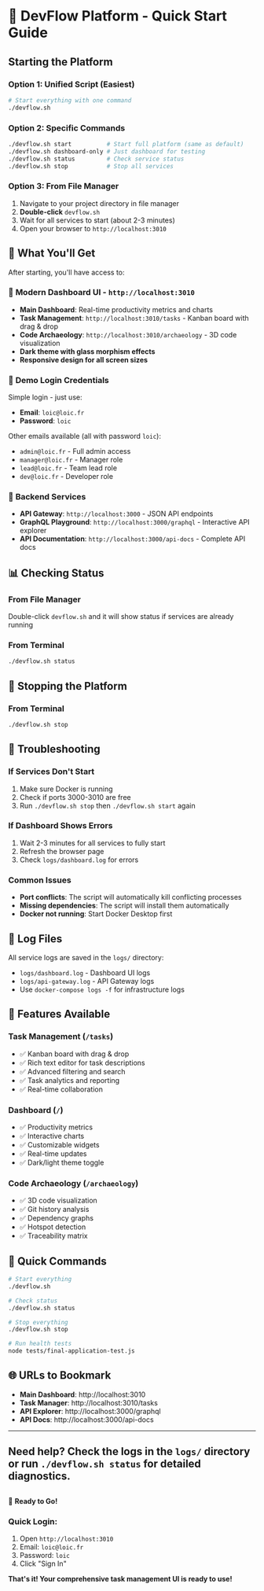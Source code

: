 # 🚀 DevFlow Platform - Quick Start Guide

## Starting the Platform

### Option 1: Unified Script (Easiest)
```bash
# Start everything with one command
./devflow.sh
```

### Option 2: Specific Commands
```bash
./devflow.sh start          # Start full platform (same as default)
./devflow.sh dashboard-only # Just dashboard for testing
./devflow.sh status         # Check service status
./devflow.sh stop           # Stop all services
```

### Option 3: From File Manager
1. Navigate to your project directory in file manager
2. **Double-click** `devflow.sh`
3. Wait for all services to start (about 2-3 minutes)
4. Open your browser to `http://localhost:3010`

## 🎯 What You'll Get

After starting, you'll have access to:

### 🎨 **Modern Dashboard UI** - `http://localhost:3010`
- **Main Dashboard**: Real-time productivity metrics and charts
- **Task Management**: `http://localhost:3010/tasks` - Kanban board with drag & drop
- **Code Archaeology**: `http://localhost:3010/archaeology` - 3D code visualization
- **Dark theme with glass morphism effects**
- **Responsive design for all screen sizes**

### 🔐 **Demo Login Credentials**
Simple login - just use:
- **Email**: `loic@loic.fr`
- **Password**: `loic`

Other emails available (all with password `loic`):
- `admin@loic.fr` - Full admin access
- `manager@loic.fr` - Manager role
- `lead@loic.fr` - Team lead role  
- `dev@loic.fr` - Developer role

### 🔧 **Backend Services**
- **API Gateway**: `http://localhost:3000` - JSON API endpoints
- **GraphQL Playground**: `http://localhost:3000/graphql` - Interactive API explorer
- **API Documentation**: `http://localhost:3000/api-docs` - Complete API docs

## 📊 Checking Status

### From File Manager
Double-click `devflow.sh` and it will show status if services are already running

### From Terminal
```bash
./devflow.sh status
```

## 🛑 Stopping the Platform

### From Terminal
```bash
./devflow.sh stop
```

## 🔧 Troubleshooting

### If Services Don't Start
1. Make sure Docker is running
2. Check if ports 3000-3010 are free
3. Run `./devflow.sh stop` then `./devflow.sh start` again

### If Dashboard Shows Errors
1. Wait 2-3 minutes for all services to fully start
2. Refresh the browser page
3. Check `logs/dashboard.log` for errors

### Common Issues
- **Port conflicts**: The script will automatically kill conflicting processes
- **Missing dependencies**: The script will install them automatically
- **Docker not running**: Start Docker Desktop first

## 📁 Log Files

All service logs are saved in the `logs/` directory:
- `logs/dashboard.log` - Dashboard UI logs
- `logs/api-gateway.log` - API Gateway logs
- Use `docker-compose logs -f` for infrastructure logs

## 🎉 Features Available

### Task Management (`/tasks`)
- ✅ Kanban board with drag & drop
- ✅ Rich text editor for task descriptions
- ✅ Advanced filtering and search
- ✅ Task analytics and reporting
- ✅ Real-time collaboration

### Dashboard (`/`)
- ✅ Productivity metrics
- ✅ Interactive charts
- ✅ Customizable widgets
- ✅ Real-time updates
- ✅ Dark/light theme toggle

### Code Archaeology (`/archaeology`)
- ✅ 3D code visualization
- ✅ Git history analysis
- ✅ Dependency graphs
- ✅ Hotspot detection
- ✅ Traceability matrix

## 🚀 Quick Commands

```bash
# Start everything
./devflow.sh

# Check status
./devflow.sh status

# Stop everything
./devflow.sh stop

# Run health tests
node tests/final-application-test.js
```

## 🌐 URLs to Bookmark

- **Main Dashboard**: http://localhost:3010
- **Task Manager**: http://localhost:3010/tasks
- **API Explorer**: http://localhost:3000/graphql
- **API Docs**: http://localhost:3000/api-docs

---

**Need help?** Check the logs in the `logs/` directory or run `./devflow.sh status` for detailed diagnostics.
---

##
 🎉 **Ready to Go!**

### **Quick Login:**
1. Open `http://localhost:3010`
2. Email: `loic@loic.fr`
3. Password: `loic`
4. Click "Sign In"

**That's it! Your comprehensive task management UI is ready to use!**